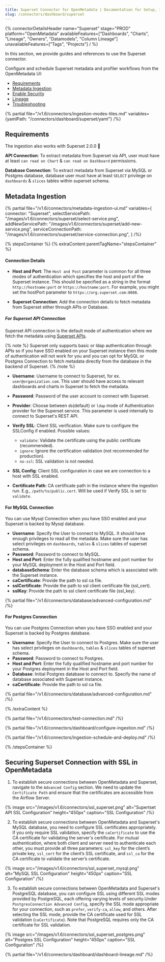 ```yaml
---
title: Superset Connector for OpenMetadata | Documentation for Setup, Ingestion & Troubleshooting
slug: /connectors/dashboard/superset
---
```


{% connectorDetailsHeader
  name="Superset"
  stage="PROD"
  platform="OpenMetadata"
  availableFeatures=["Dashboards", "Charts", "Lineage", "Owners", "Datamodels", "Column Lineage"]
  unavailableFeatures=["Tags", "Projects"]
/ %}

In this section, we provide guides and references to use the Superset connector.

Configure and schedule Superset metadata and profiler workflows from the OpenMetadata UI:

- [Requirements](#requirements)
- [Metadata Ingestion](#metadata-ingestion)
- [Enable Security](#securing-superset-connection-with-ssl-in-openmetadata)
- [Lineage](#lineage)
- [Troubleshooting](/connectors/dashboard/superset/troubleshooting)

{% partial file="/v1.6/connectors/ingestion-modes-tiles.md" variables={yamlPath: "/connectors/dashboard/superset/yaml"} /%}

## Requirements

The ingestion also works with Superset 2.0.0 🎉

**API Connection**: To extract metadata from Superset via API, user must have at least `can read on Chart` & `can read on Dashboard` permissions.

**Database Connection**: To extract metadata from Superset via MySQL or Postgres database, database user must have at least `SELECT` privilege on `dashboards` & `slices` tables within superset schema.

## Metadata Ingestion

{% partial 
  file="/v1.6/connectors/metadata-ingestion-ui.md" 
  variables={
    connector: "Superset", 
    selectServicePath: "/images/v1.6/connectors/superset/select-service.png",
    addNewServicePath: "/images/v1.6/connectors/superset/add-new-service.png",
    serviceConnectionPath: "/images/v1.6/connectors/superset/service-connection.png",
} 
/%}

{% stepsContainer %}
{% extraContent parentTagName="stepsContainer" %}

#### Connection Details

- **Host and Port**: The `Host and Post` parameter is common for all three modes of authentication which specifies the host and port of the Superset instance. This should be specified as a string in the format `http://hostname:port` or `https://hostname:port`. For example, you might set the hostPort parameter to `https://org.superset.com:8088`.

- **Superset Connection**: Add the connection details to fetch metadata from Superset either through APIs or Database.

##### For Superset API Connection

Superset API connection is the default mode of authentication where we fetch the metadata using [Superset APIs](https://superset.apache.org/docs/api/). 

{% note %}
Superset only supports basic or ldap authentication through APIs so if you have SSO enabled on your Superset instance then this mode of authentication will not work for you and you can opt for MySQL or Postgres Connection to fetch metadata directly from the database in the backend of Superset.
{% /note %}

- **Username**: Username to connect to Superset, for ex. `user@organization.com`. This user should have access to relevant dashboards and charts in Superset to fetch the metadata.
- **Password**: Password of the user account to connect with Superset.
- **Provider**: Choose between `db`(default) or `ldap` mode of Authentication provider for the Superset service. This parameter is used internally to connect to Superset's REST API.
- **Verify SSL**:
Client SSL verification. Make sure to configure the SSLConfig if enabled.
Possible values:
  * `validate`: Validate the certificate using the public certificate (recommended).
  * `ignore`: Ignore the certification validation (not recommended for production).
  * `no-ssl`: SSL validation is not needed.

- **SSL Config**: Client SSL configuration in case we are connection to a host with SSL enabled.

- **Certificate Path**: CA certificate path in the instance where the ingestion run. E.g., `/path/to/public.cert`. Will be used if Verify SSL is set to `validate`.

#### For MySQL Connection

You can use Mysql Connection when you have SSO enabled and your Superset is backed by Mysql database.

- **Username**: Specify the User to connect to MySQL. It should have enough privileges to read all the metadata. Make sure the user has select privileges on `dashboards`, `tables` & `slices` tables of superset schema.
- **Password**: Password to connect to MySQL.
- **Host and Port**: Enter the fully qualified hostname and port number for your MySQL deployment in the Host and Port field.
- **databaseSchema**: Enter the database schema which is associated with the Superset instance.
- **caCertificate**: Provide the path to ssl ca file.
- **sslCertificate**: Provide the path to ssl client certificate file (ssl_cert).
- **sslKey**: Provide the path to ssl client certificate file (ssl_key).

{% partial file="/v1.6/connectors/database/advanced-configuration.md" /%}

#### For Postgres Connection

You can use Postgres Connection when you have SSO enabled and your Superset is backed by Postgres database.

- **Username**: Specify the User to connect to Postgres. Make sure the user has select privileges on `dashboards`, `tables` & `slices` tables of superset schema.
- **Password**: Password to connect to Postgres.
- **Host and Port**: Enter the fully qualified hostname and port number for your Postgres deployment in the Host and Port field.
- **Database**: Initial Postgres database to connect to. Specify the name of database associated with Superset instance.
- **caCertificate**: Provide the path to ssl ca file.

{% partial file="/v1.6/connectors/database/advanced-configuration.md" /%}

{% /extraContent %}

{% partial file="/v1.6/connectors/test-connection.md" /%}

{% partial file="/v1.6/connectors/dashboard/configure-ingestion.md" /%}

{% partial file="/v1.6/connectors/ingestion-schedule-and-deploy.md" /%}

{% /stepsContainer %}

## Securing Superset Connection with SSL in OpenMetadata

1. To establish secure connections between OpenMetadata and Superset, navigate to the `Advanced Config` section. We need to update the `Certificate Path` and ensure that the certificates are accessible from the Airflow Server.

  {% image
  src="/images/v1.6/connectors/ssl_superset.png"
  alt="Supertset API SSL Configuration"
  height="450px"
  caption="SSL Configuration" /%}

2. To establish secure connections between OpenMetadata and Superset's MySQL database, you need to configure SSL certificates appropriately. If you only require SSL validation, specify the `caCertificate` to use the CA certificate for validating the server's certificate. For mutual authentication, where both client and server need to authenticate each other, you must provide all three parameters: `ssl_key` for the client’s private key, `ssl_cert` for the client’s SSL certificate, and `ssl_ca` for the CA certificate to validate the server’s certificate.

{% image
  src="/images/v1.6/connectors/ssl_superset_mysql.png"
  alt="MySQL SSL Configuration"
  height="450px"
  caption="SSL Configuration" /%}

3. To establish secure connections between OpenMetadata and Superset's PostgreSQL database, you can configure SSL using different SSL modes provided by PostgreSQL, each offering varying levels of security.Under `PostgresConnection Advanced Config`, specify the SSL mode appropriate for your connection, such as `prefer`, `verify-ca`, `allow`, and others. After selecting the SSL mode, provide the CA certificate used for SSL validation (`caCertificate`). Note that PostgreSQL requires only the CA certificate for SSL validation.

{% image
  src="/images/v1.6/connectors/ssl_superset_postgres.png"
  alt="Postgres SSL Configuration"
  height="450px"
  caption="SSL Configuration" /%}

{% partial file="/v1.6/connectors/dashboard/dashboard-lineage.md" /%}
